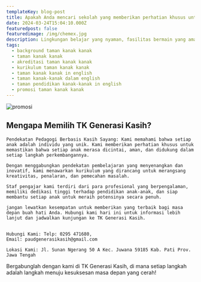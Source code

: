 ```yaml
---
templateKey: blog-post
title: Apakah Anda mencari sekolah yang memberikan perhatian khusus untuk perkembangan anak Anda? TK Generasi Kasih adalah pilihan terbaik untuk memulai perjalanan pendidikan mereka!
date: 2024-03-24T15:04:10.000Z
featuredpost: false
featuredimage: /img/chemex.jpg
description: Lingkungan belajar yang nyaman, fasilitas bermain yang aman, dan ruang kelas yang cerah menjadi bagian dari pengalaman belajar anak-anak di TK Generasi Kasih.
tags:
  - background taman kanak kanak
  - taman kanak kanak
  - akreditasi taman kanak kanak
  - kurikulum taman kanak kanak
  - taman kanak kanak in english
  - taman kanak-kanak dalam english
  - taman pendidikan kanak-kanak in english
  - promosi taman kanak kanak
---
```

![promosi](/img/finish3.jpg)




##  Mengapa Memilih TK Generasi Kasih?

    Pendekatan Pedagogi Berbasis Kasih Sayang: Kami memahami bahwa setiap anak adalah individu yang unik. Kami memberikan perhatian khusus untuk memastikan bahwa setiap anak merasa dicintai, aman, dan didukung dalam setiap langkah perkembangannya.

    Dengan menggabungkan pendekatan pembelajaran yang menyenangkan dan inovatif, kami menawarkan kurikulum yang dirancang untuk merangsang kreativitas, penalaran, dan pemecahan masalah.

    Staf pengajar kami terdiri dari para profesional yang berpengalaman, memiliki dedikasi tinggi terhadap pendidikan anak-anak, dan siap membantu setiap anak untuk meraih potensinya secara penuh. 

    jangan lewatkan kesempatan untuk memberikan yang terbaik bagi masa depan buah hati Anda. Hubungi kami hari ini untuk informasi lebih lanjut dan jadwalkan kunjungan ke TK Generasi Kasih.

##
    Hubungi Kami: Telp: 0295 471680, 
    Email: paudgenerasikasih@gmail.com 

    Lokasi Kami: Jl. Sunan Ngerang 50 A Kec. Juwana 59185 Kab. Pati Prov. Jawa Tengah

Bergabunglah dengan kami di TK Generasi Kasih, di mana setiap langkah adalah langkah menuju kesuksesan masa depan yang cerah! 